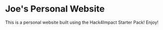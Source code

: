 # Joe's Personal Website
This is a personal website built using the Hack4Impact Starter Pack!
Enjoy!